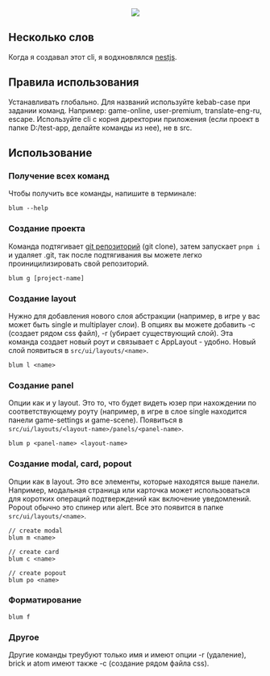 <div align="center">
    <img src="https://drive.google.com/uc?export=view&id=14_MxI0TSoz8wK9e-f8BHzworUfehaZz3"/>
</div>

## Несколько слов

Когда я создавал этот cli, я водхновлялся [nestjs](https://www.npmjs.com/package/@nestjs/cli).

## Правила использования

Устанавливать глобально. Для названий используйте kebab-case при задании команд. Например: game-online, user-premium, translate-eng-ru, escape. Используйте cli с корня директории приложения (если проект в папке D:/test-app, делайте команды из нее), не в src.

## Использование

### Получение всех команд

Чтобы получить все команды, напишите в терминале:

```
blum --help
```

### Создание проекта

Команда подтягивает [git репозиторий](https://github.com/avocadoteam/react-template) (git clone), затем запускает `pnpm i` и удаляет .git, так после подтягивания вы можете легко проиницилизировать свой репозиторий.

```
blum g [project-name]
```

### Создание layout

Нужно для добавления нового слоя абстракции (например, в игре у вас может быть single и multiplayer слои). В опциях вы можете добавить -c (создает рядом css файл), -r (убирает существующий слой). Эта команда создает новый роут и связывает с AppLayout - удобно. Новый слой появиться в `src/ui/layouts/<name>`.

```
blum l <name>
```

### Создание panel

Опции как и у layout. Это то, что будет видеть юзер при нахождении по соответствующему роуту (например, в игре в слое single находится панели game-settings и game-scene). Появиться в `src/ui/layouts/<layout-name>/panels/<panel-name>`.

```
blum p <panel-name> <layout-name>
```

### Создание modal, card, popout

Опции как в layout. Это все элементы, которые находятся выше панели. Например, модальная страница или карточка может использоваться для коротких операций подтверждений как включение уведомлений. Popout обычно это спинер или alert. Все это появится в папке `src/ui/layouts/<name>`.

```
// create modal
blum m <name>

// create card
blum c <name>

// create popout
blum po <name>
```

### Форматирование

```
blum f
```

### Другое

Другие команды треубуют только имя и имеют опции -r (удаление), brick и atom имеют также -c (создание рядом файла css).
